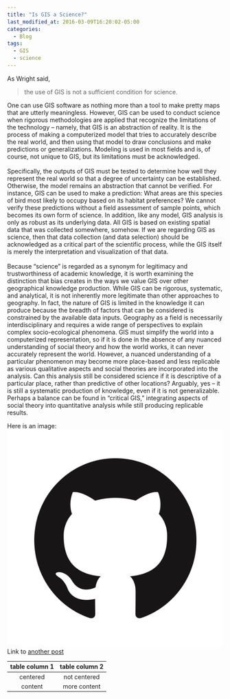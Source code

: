 ```yaml
---
title: "Is GIS a Science?"
last_modified_at: 2016-03-09T16:20:02-05:00
categories:
  - Blog
tags:
  - GIS
  - science
---
```


As Wright said,

>the use of GIS is not a sufficient condition for science.

One can use GIS software as nothing more than a tool to make pretty maps that are utterly meaningless. However, GIS can be used to conduct science when rigorous methodologies are applied that recognize the limitations of the technology – namely, that GIS is an abstraction of reality. It is the process of making a computerized model that tries to accurately describe the real world, and then using that model to draw conclusions and make predictions or generalizations. Modeling is used in most fields and is, of course, not unique to GIS, but its limitations must be acknowledged.\
\
Specifically, the outputs of GIS must be tested to determine how well they represent the real world so that a degree of uncertainty can be established. Otherwise, the model remains an abstraction that cannot be verified. For instance, GIS can be used to make a prediction: What areas are this species of bird most likely to occupy based on its habitat preferences? We cannot verify these predictions without a field assessment of sample points, which becomes its own form of science. In addition, like any model, GIS analysis is only as robust as its underlying data. All GIS is based on existing spatial data that was collected somewhere, somehow. If we are regarding GIS as science, then that data collection (and data selection) should be acknowledged as a critical part of the scientific process, while the GIS itself is merely the interpretation and visualization of that data.\
\
Because “science” is regarded as a synonym for legitimacy and trustworthiness of academic knowledge, it is worth examining the distinction that bias creates in the ways we value GIS over other geographical knowledge production. While GIS can be rigorous, systematic, and analytical, it is not inherently more legitimate than other approaches to geography. In fact, the nature of GIS is limited in the knowledge it can produce because the breadth of factors that can be considered is constrained by the available data inputs. Geography as a field is necessarily interdisciplinary and requires a wide range of perspectives to explain complex socio-ecological phenomena. GIS must simplify the world into a computerized representation, so if it is done in the absence of any nuanced understanding of social theory and how the world works, it can never accurately represent the world. However, a nuanced understanding of a particular phenomenon may become more place-based and less replicable as various qualitative aspects and social theories are incorporated into the analysis. Can this analysis still be considered science if it is descriptive of a particular place, rather than predictive of other locations? Arguably, yes – it is still a systematic production of knowledge, even if it is not generalizable. Perhaps a balance can be found in “critical GIS,” integrating aspects of social theory into quantitative analysis while still producing replicable results.

Here is an image: ![github logo](/assets/images/GitHub-Mark.png)
Link to [another post](2010/03/07/post-link)

|table column 1|table column 2|
|:------:|:------:|
|centered|not centered|
|content|more content|


